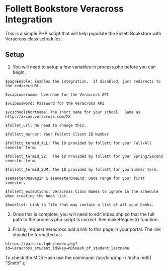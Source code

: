 # Follett Bookstore Veracross Integration

This is a simple PHP script that will help populate the Follett 
Bookstore with Veracross class schedules.

## Setup
1) You will need to setup a few variables in process.php before you can begin.

```
$pageEnable: Enables the integration.  If disabled, just redirects to the redirectURL.

$vcapiusername: Username for the Veracross API

$vcipassword: Password for the Veracross API

$vcschoolshortname: The short name for your school.  Same as http://axiom.veracross.com/XX

$follet_url: No need to change this.

$follett_mernbr: Your Follett Client ID Number

$follett_termid_ALL: The ID provided by follett for your Fall/All semester term.

$follett_termid_S2:  The ID Provided by follett for your Spring/Second semester term.

$follett_termid_SUM: The ID provided by follett for you Summer term.

$semesterOneBegin & $semesterOneEnd: Date range for your first semester.

$follett_exceptions: Veracross Class Names to ignore in the schedule when creating the book list.

$booklist: Link to file that may contain a list of all your books.

```

2) Once this is complete, you will need to edit index.php so that the full path to the process.php script is 
correct.  See makeRequest() function.

3) Finally, request Veracross add a link to this page in your portal.  The link should be formatted as:

```
htrtps://path.to.fqdn/index.php?id=veracross_student_id&key=MD5Hash_of_student_lastname
```

To check the MD5 Hash use the command: /usr/bin/php -r 'echo md5( "Smith" );'


